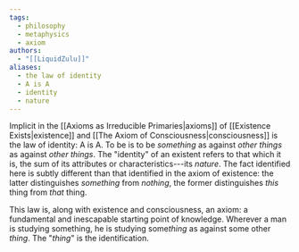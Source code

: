 ```yaml
---
tags:
  - philosophy
  - metaphysics
  - axiom
authors:
  - "[[LiquidZulu]]"
aliases:
  - the law of identity
  - A is A
  - identity
  - nature
---
```


Implicit in the [[Axioms as Irreducible Primaries|axioms]] of [[Existence Exists|existence]] and [[The Axiom of Consciousness|consciousness]] is the law of identity: A is A. To be is to be *something* as against *other things* as against *other things*. The "identity" of an existent refers to that which it is, the sum of its attributes or characteristics---its *nature*. The fact identified here is subtly different than that identified in the axiom of existence: the latter distinguishes *something* from *nothing*, the former distinguishes *this* thing from *that* thing.

This law is, along with existence and consciousness, an axiom: a fundamental and inescapable starting point of knowledge. Wherever a man is studying something, he is studying some*thing* as against some other *thing*. The "*thing*" is the identification.